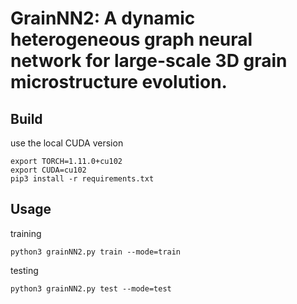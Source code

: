 # GrainNN2: A dynamic heterogeneous graph neural network for large-scale 3D grain microstructure evolution.

## Build
use the local CUDA version
```
export TORCH=1.11.0+cu102
export CUDA=cu102
pip3 install -r requirements.txt
```

## Usage
training
```
python3 grainNN2.py train --mode=train
```

testing

```
python3 grainNN2.py test --mode=test
```
